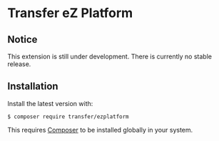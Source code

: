 Transfer eZ Platform
====================

Notice
------

This extension is still under development. There is currently no stable release.

Installation
------------

Install the latest version with:

    $ composer require transfer/ezplatform 

This requires [Composer](https://getcomposer.org/download/) to be installed globally in your system.
